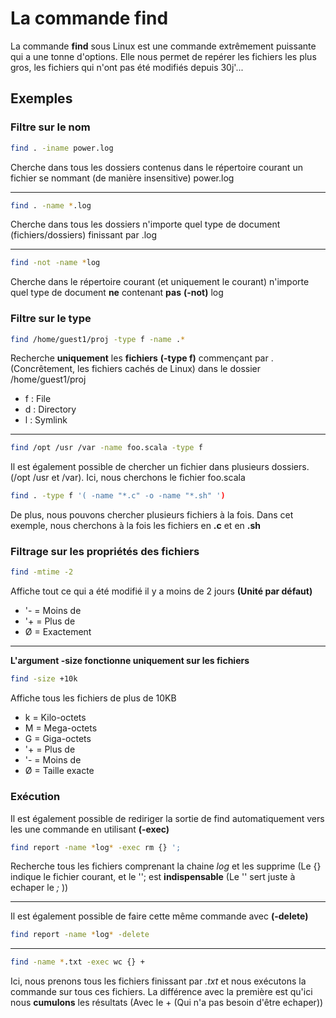 # La commande find 
 
La commande **find** sous Linux est une commande extrêmement puissante 
qui a une tonne d'options. Elle nous permet de repérer les fichiers les 
plus gros, les fichiers qui n'ont pas été modifiés depuis 30j'... 
 
## Exemples 
 
### Filtre sur le nom 
 
``` bash 
find . -iname power.log 
``` 
 
Cherche dans tous les dossiers contenus dans le répertoire courant un 
fichier se nommant (de manière insensitive) power.log 
 
------------------------------------------------------------------------ 
 
``` bash 
find . -name *.log 
``` 
 
Cherche dans tous les dossiers n'importe quel type de document 
(fichiers/dossiers) finissant par .log 
 
------------------------------------------------------------------------ 
 
``` bash 
find -not -name *log 
``` 
 
Cherche dans le répertoire courant (et uniquement le courant) n'importe 
quel type de document **ne** contenant **pas** **(-not)** log 
 
### Filtre sur le type 
 
``` bash 
find /home/guest1/proj -type f -name .* 
``` 
 
Recherche **uniquement** les **fichiers** **(-type f)** commençant par . 
(Concrêtement, les fichiers cachés de Linux) dans le dossier 
/home/guest1/proj 
 
-   f : File 
-   d : Directory 
-   l : Symlink 
 
------------------------------------------------------------------------ 
 
``` bash 
find /opt /usr /var -name foo.scala -type f 
``` 
 
Il est également possible de chercher un fichier dans plusieurs 
dossiers. (/opt /usr et /var). Ici, nous cherchons le fichier foo.scala 
 
``` bash 
find . -type f '( -name "*.c" -o -name "*.sh" ') 
``` 
 
De plus, nous pouvons chercher plusieurs fichiers à la fois. Dans cet 
exemple, nous cherchons à la fois les fichiers en **.c** et en **.sh** 
 
### Filtrage sur les propriétés des fichiers 
 
``` bash 
find -mtime -2 
``` 
 
Affiche tout ce qui a été modifié il y a moins de 2 jours **(Unité par 
défaut)** 
 
-   '- = Moins de 
-   '+ = Plus de 
-   Ø = Exactement 
 
------------------------------------------------------------------------ 
 
**L'argument -size fonctionne uniquement sur les fichiers** 
 
``` bash 
find -size +10k 
``` 
 
Affiche tous les fichiers de plus de 10KB 
 
-   k = Kilo-octets 
-   M = Mega-octets 
-   G = Giga-octets 
-   '+ = Plus de 
-   '- = Moins de 
-   Ø = Taille exacte 
 
### Exécution 
 
Il est également possible de rediriger la sortie de find automatiquement 
vers les une commande en utilisant **(-exec)** 
 
``` bash 
find report -name *log* -exec rm {} '; 
``` 
 
Recherche tous les fichiers comprenant la chaine *log* et les supprime 
(Le {} indique le fichier courant, et le ''; est **indispensable** (Le 
'' sert juste à echaper le *;* )) 
 
------------------------------------------------------------------------ 
 
Il est également possible de faire cette même commande avec 
**(-delete)** 
 
``` bash 
find report -name *log* -delete 
``` 
 
------------------------------------------------------------------------ 
 
``` bash 
find -name *.txt -exec wc {} + 
``` 
 
Ici, nous prenons tous les fichiers finissant par *.txt* et nous 
exécutons la commande sur tous ces fichiers. La différence avec la 
première est qu'ici nous **cumulons** les résultats (Avec le + (Qui 
n'a pas besoin d'être echaper)) 
